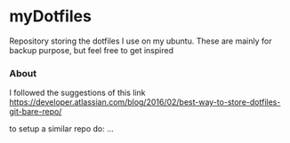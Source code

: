 # myDotfiles
Repository storing the dotfiles I use on my ubuntu. These are mainly for backup purpose, but feel free to get inspired

### About
I followed the suggestions of this link https://developer.atlassian.com/blog/2016/02/best-way-to-store-dotfiles-git-bare-repo/

to setup a similar repo do:
...
